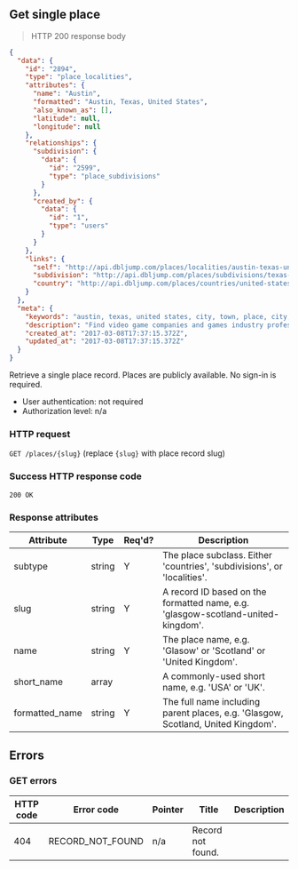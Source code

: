 ## <a name="places_show"></a>Get single place

> HTTP 200 response body

```JSON
{
  "data": {
    "id": "2894",
    "type": "place_localities",
    "attributes": {
      "name": "Austin",
      "formatted": "Austin, Texas, United States",
      "also_known_as": [],
      "latitude": null,
      "longitude": null
    },
    "relationships": {
      "subdivision": {
        "data": {
          "id": "2599",
          "type": "place_subdivisions"
        }
      },
      "created_by": {
        "data": {
          "id": "1",
          "type": "users"
        }
      }
    },
    "links": {
      "self": "http://api.dbljump.com/places/localities/austin-texas-united-states",
      "subdivision": "http://api.dbljump.com/places/subdivisions/texas-united-states",
      "country": "http://api.dbljump.com/places/countries/united-states"
    }
  },
  "meta": {
    "keywords": "austin, texas, united states, city, town, place, city, town, place, dbljump, video games, pc games, gaming",
    "description": "Find video game companies and games industry professionals from Austin, Texas, United States at Dbljump.",
    "created_at": "2017-03-08T17:37:15.372Z",
    "updated_at": "2017-03-08T17:37:15.372Z"
  }
}
```

Retrieve a single place record. Places are publicly available. No sign-in is required.

* User authentication: not required
* Authorization level: n/a

### HTTP request

`GET /places/{slug}` (replace `{slug}` with place record slug)

### Success HTTP response code

`200 OK`

### <a name="place_response_attrs"></a>Response attributes

Attribute | Type | Req'd? | Description
--------- | ---- | ------ | -----------
subtype | string | Y | The place subclass. Either 'countries', 'subdivisions', or 'localities'.
slug | string | Y | A record ID based on the formatted name, e.g. 'glasgow-scotland-united-kingdom'.
name | string | Y | The place name, e.g. 'Glasow' or 'Scotland' or 'United Kingdom'.
short_name | array | | A commonly-used short name, e.g. 'USA' or 'UK'.
formatted_name | string | Y | The full name including parent places, e.g. 'Glasgow, Scotland, United Kingdom'.

## Errors

### GET errors

HTTP code | Error code | Pointer | Title | Description
--------- | ---------- | ------- | ----- | -----------
404 | RECORD_NOT_FOUND | n/a | Record not found. |
